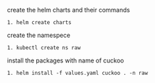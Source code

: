 create the helm charts and their commands

    1. helm create charts

create the namespece
    
    1. kubectl create ns raw

install the packages with name of cuckoo

    1. helm install -f values.yaml cuckoo . -n raw

